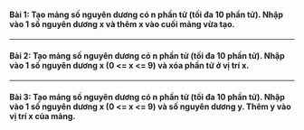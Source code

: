 #### Bài 1: Tạo mảng số nguyên dương có n phần tử (tối đa 10 phần tử). Nhập vào 1 số nguyên dương x và thêm x vào cuối mảng vừa tạo.

---

#### Bài 2: Tạo mảng số nguyên dương có n phần tử (tối đa 10 phần tử). Nhập vào 1 số nguyên dương x (0 <= x <= 9) và xóa phần tử ở vị trí x.

---

#### Bài 3: Tạo mảng số nguyên dương có n phần tử (tối đa 10 phần tử). Nhập vào 1 số nguyên dương x (0 <= x <= 9) và số nguyên dương y. Thêm y vào vị trí x của mảng.
